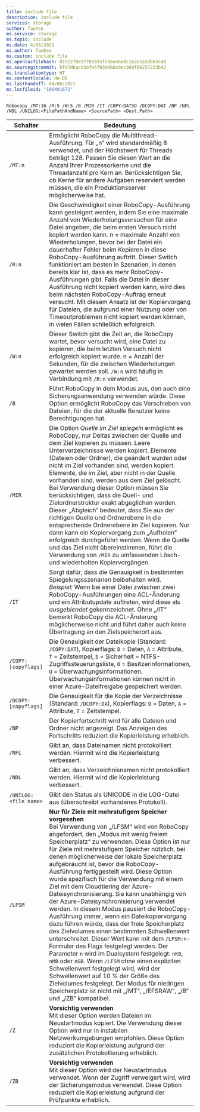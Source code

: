 ```yaml
---
title: include file
description: include file
services: storage
author: fauhse
ms.service: storage
ms.topic: include
ms.date: 4/05/2021
ms.author: fauhse
ms.custom: include file
ms.openlocfilehash: 01512f0e37761915fcb6eeba8c162e1a3db62c48
ms.sourcegitcommit: bfa7d6ac93afe5f039d68c0ac389f06257223b42
ms.translationtype: HT
ms.contentlocale: de-DE
ms.lasthandoff: 04/06/2021
ms.locfileid: "106491672"
---
```

```console
Robocopy /MT:16 /R:5 /W:5 /B /MIR /IT /COPY:DATSO /DCOPY:DAT /NP /NFL /NDL /UNILOG:<FilePathAndName> <SourcePath> <Dest.Path> 
```

| Schalter                | Bedeutung |
|-----------------------|---------|
| `/MT:n`               | Ermöglicht RoboCopy die Multithread-Ausführung. Für „n“ wird standardmäßig 8 verwendet, und der Höchstwert für Threads beträgt 128. Passen Sie diesen Wert an die Anzahl Ihrer Prozessorkerne und die Threadanzahl pro Kern an. Berücksichtigen Sie, ob Kerne für andere Aufgaben reserviert werden müssen, die ein Produktionsserver möglicherweise hat. |
| `/R:n`                | Die Geschwindigkeit einer RoboCopy-Ausführung kann gesteigert werden, indem Sie eine maximale Anzahl von Wiederholungsversuchen für eine Datei angeben, die beim ersten Versuch nicht kopiert werden kann. n = maximale Anzahl von Wiederholungen, bevor bei der Datei ein dauerhafter Fehler beim Kopieren in diese RoboCopy-Ausführung auftritt. Dieser Switch funktioniert am besten in Szenarien, in denen bereits klar ist, dass es mehr RoboCopy-Ausführungen gibt. Falls die Datei in dieser Ausführung nicht kopiert werden kann, wird dies beim nächsten RoboCopy-Auftrag erneut versucht. Mit diesem Ansatz ist der Kopiervorgang für Dateien, die aufgrund einer Nutzung oder von Timeoutproblemen nicht kopiert werden können, in vielen Fällen schließlich erfolgreich. |
| `/W:n`                | Dieser Switch gibt die Zeit an, die RoboCopy wartet, bevor versucht wird, eine Datei zu kopieren, die beim letzten Versuch nicht erfolgreich kopiert wurde. n = Anzahl der Sekunden, für die zwischen Wiederholungen gewartet werden soll. `/W:n` wird häufig in Verbindung mit `/R:n` verwendet. |
| `/B`                  | Führt RoboCopy in dem Modus aus, den auch eine Sicherungsanwendung verwenden würde. Diese Option ermöglicht RoboCopy das Verschieben von Dateien, für die der aktuelle Benutzer keine Berechtigungen hat. |
| `/MIR`                | Die Option *Quelle im Ziel spiegeln* ermöglicht es RoboCopy, nur Deltas zwischen der Quelle und dem Ziel kopieren zu müssen. Leere Unterverzeichnisse werden kopiert. Elemente (Dateien oder Ordner), die geändert wurden oder nicht im Ziel vorhanden sind, werden kopiert. Elemente, die im Ziel, aber nicht in der Quelle vorhanden sind, werden aus dem Ziel gelöscht. Bei Verwendung dieser Option müssen Sie berücksichtigen, dass die Quell- und Zielordnerstruktur exakt abgeglichen werden. Dieser „Abgleich“ bedeutet, dass Sie aus der richtigen Quelle und Ordnerebene in die entsprechende Ordnerebene im Ziel kopieren. Nur dann kann ein Kopiervorgang zum „Aufholen“ erfolgreich durchgeführt werden. Wenn die Quelle und das Ziel nicht übereinstimmen, führt die Verwendung von `/MIR` zu umfassenden Lösch- und wiederholten Kopiervorgängen. |
| `/IT`                 | Sorgt dafür, dass die Genauigkeit in bestimmten Spiegelungsszenarien beibehalten wird. </br>*Beispiel:* Wenn bei einer Datei zwischen zwei RoboCopy-Ausführungen eine ACL-Änderung und ein Attributupdate auftreten, wird diese als *ausgeblendet* gekennzeichnet. Ohne „/IT“ bemerkt RoboCopy die ACL-Änderung möglicherweise nicht und führt daher auch keine Übertragung an den Zielspeicherort aus. |
|`/COPY:[copyflags]`    | Die Genauigkeit der Dateikopie (Standard: `/COPY:DAT`), Kopierflags: `D` = Daten, `A` = Attribute, `T` = Zeitstempel, `S` = Sicherheit = NTFS-Zugriffssteuerungsliste, `O` = Besitzerinformationen, `U` = Überwach<u>u</u>ngsinformationen. Überwachungsinformationen können nicht in einer Azure-Dateifreigabe gespeichert werden. |
| `/DCOPY:[copyflags]`  | Die Genauigkeit für die Kopie der Verzeichnisse (Standard: `/DCOPY:DA`), Kopierflags: `D` = Daten, `A` = Attribute, `T` = Zeitstempel. |
| `/NP`                 | Der Kopierfortschritt wird für alle Dateien und Ordner nicht angezeigt. Das Anzeigen des Fortschritts reduziert die Kopierleistung erheblich. |
| `/NFL`                | Gibt an, dass Dateinamen nicht protokolliert werden. Hiermit wird die Kopierleistung verbessert. |
| `/NDL`                | Gibt an, dass Verzeichnisnamen nicht protokolliert werden. Hiermit wird die Kopierleistung verbessert. |
| `/UNILOG:<file name>` | Gibt den Status als UNICODE in die LOG-Datei aus (überschreibt vorhandenes Protokoll). |
| `/LFSM`               | **Nur für Ziele mit mehrstufigem Speicher vorgesehen** </br>Bei Verwendung von „/LFSM“ wird von RoboCopy angefordert, den „Modus mit wenig freiem Speicherplatz“ zu verwenden. Diese Option ist nur für Ziele mit mehrstufigem Speicher nützlich, bei denen möglicherweise der lokale Speicherplatz aufgebraucht ist, bevor die RoboCopy-Ausführung fertiggestellt wird. Diese Option wurde spezifisch für die Verwendung mit einem Ziel mit dem Cloudtiering der Azure-Dateisynchronisierung. Sie kann unabhängig von der Azure-Dateisynchronisierung verwendet werden. In diesem Modus pausiert die RoboCopy-Ausführung immer, wenn ein Dateikopiervorgang dazu führen würde, dass der freie Speicherplatz des Zielvolumes einen bestimmten Schwellenwert unterschreitet. Dieser Wert kann mit dem `/LFSM:n`-Formular des Flags festgelegt werden. Der Parameter `n` wird im Dualsystem festgelegt: `nKB`, `nMB` oder `nGB`. Wenn `/LFSM` ohne einen expliziten Schwellenwert festgelegt wird, wird der Schwellenwert auf 10 % der Größe des Zielvolumes festgelegt. Der Modus für niedrigen Speicherplatz ist nicht mit „/MT“, „/EFSRAW“, „/B“ und „/ZB“ kompatibel. |
| `/Z`                  | **Vorsichtig verwenden** </br>Mit dieser Option werden Dateien im Neustartmodus kopiert. Die Verwendung dieser Option wird nur in instabilen Netzwerkumgebungen empfohlen. Diese Option reduziert die Kopierleistung aufgrund der zusätzlichen Protokollierung erheblich. |
| `/ZB`                 | **Vorsichtig verwenden** </br>Mit dieser Option wird der Neustartmodus verwendet. Wenn der Zugriff verweigert wird, wird der Sicherungsmodus verwendet. Diese Option reduziert die Kopierleistung aufgrund der Prüfpunkte erheblich. |
   